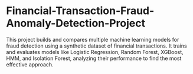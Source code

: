 # Financial-Transaction-Fraud-Anomaly-Detection-Project
This project builds and compares multiple machine learning models for fraud detection using a synthetic dataset of financial transactions. It trains and evaluates models like Logistic Regression, Random Forest, XGBoost, HMM, and Isolation Forest, analyzing their performance to find the most effective approach.
